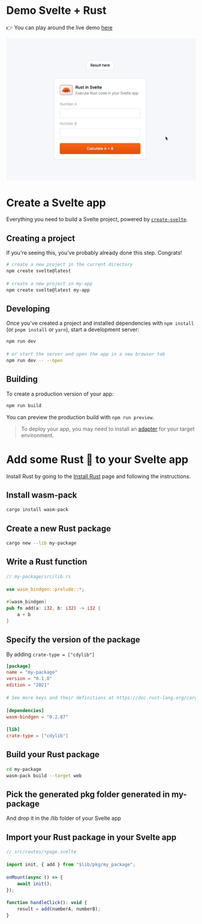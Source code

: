 # Demo Svelte + Rust

👉 You can play around the live demo [here](https://svelte-rust.vercel.app/)

![demo](readme_assets/demo.gif)

# Create a Svelte app

Everything you need to build a Svelte project, powered by [`create-svelte`](https://github.com/sveltejs/kit/tree/master/packages/create-svelte).

## Creating a project

If you're seeing this, you've probably already done this step. Congrats!

```bash
# create a new project in the current directory
npm create svelte@latest

# create a new project in my-app
npm create svelte@latest my-app
```

## Developing

Once you've created a project and installed dependencies with `npm install` (or `pnpm install` or `yarn`), start a development server:

```bash
npm run dev

# or start the server and open the app in a new browser tab
npm run dev -- --open
```

## Building

To create a production version of your app:

```bash
npm run build
```

You can preview the production build with `npm run preview`.

> To deploy your app, you may need to install an [adapter](https://kit.svelte.dev/docs/adapters) for your target environment.

# Add some Rust 🦀 to your Svelte app

Install Rust by going to the [Install Rust](https://www.rust-lang.org/tools/install) page and following the instructions.

## Install wasm-pack

```bash
cargo install wasm-pack
```

## Create a new Rust package

```bash
cargo new --lib my-package
```

## Write a Rust function

```rust
// my-package/src/lib.rs

use wasm_bindgen::prelude::*;

#[wasm_bindgen]
pub fn add(a: i32, b: i32) -> i32 {
    a + b
}
```

## Specify the version of the package

By adding `crate-type = ["cdylib"]`

```toml
[package]
name = "my-package"
version = "0.1.0"
edition = "2021"

# See more keys and their definitions at https://doc.rust-lang.org/cargo/reference/manifest.html

[dependencies]
wasm-bindgen = "0.2.87"

[lib]
crate-type = ["cdylib"]
```

## Build your Rust package

```bash
cd my-package
wasm-pack build --target web
```

## Pick the generated pkg folder generated in my-package

And drop it in the /lib folder of your Svelte app

## Import your Rust package in your Svelte app

```javascript
// src/routes/+page.svelte

import init, { add } from "$lib/pkg/my_package";

onMount(async () => {
	await init();
});

function handleClick(): void {
	result = add(numberA, numberB);
}
```
